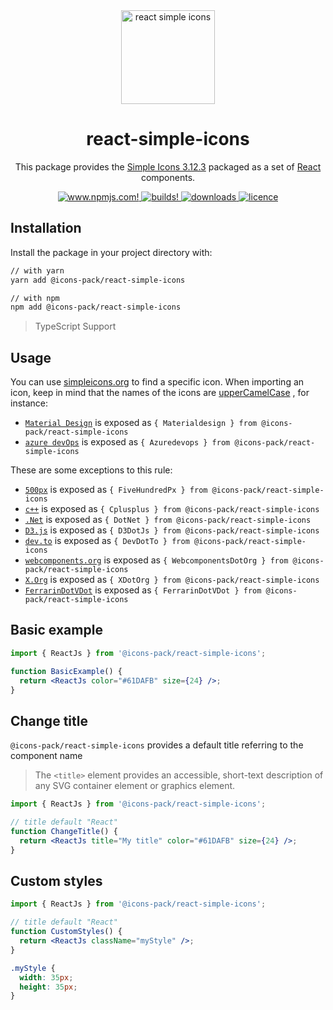 <div align="center">
  <img alt="react simple icons" src="https://raw.githubusercontent.com/icons-pack/react-simple-icons/canary/docs/images/svg/react-simple-icons.svg" width="150" />

# react-simple-icons

This package provides the [Simple Icons 3.12.3](https://github.com/simple-icons/simple-icons/releases/tag/3.12.3) packaged as a set of [React](https://facebook.github.io/react/) components.

  <a href="https://www.npmjs.com/package/@icons-pack/react-simple-icons" target="_blank">
    <img src="https://img.shields.io/npm/v/@icons-pack/react-simple-icons?color=CB061D&style=flat-square" alt="www.npmjs.com!" />
  </a>

  <a href="https://travis-ci.com/github/icons-pack/react-simple-icons" target="_blank">
    <img src="https://img.shields.io/travis/icons-pack/react-simple-icons?color=008660&style=flat-square" alt="builds!" />
  </a>

  <a href="https://www.npmjs.com/package/@icons-pack/react-simple-icons" target="_blank">
    <img src="https://img.shields.io/npm/dw/@icons-pack/react-simple-icons?color=087BB4&style=flat-square" alt="downloads" />
  </a>

  <a href="https://github.com/icons-pack/react-simple-icons/blob/canary/LICENSE" target="_blank">
    <img src="https://img.shields.io/npm/l/@icons-pack/react-simple-icons?color=008660&style=flat-square" alt="licence" />
  </a>
</div>

## Installation

Install the package in your project directory with:

```sh
// with yarn
yarn add @icons-pack/react-simple-icons

// with npm
npm add @icons-pack/react-simple-icons
```

> TypeScript Support

## Usage

You can use [simpleicons.org](https://simpleicons.org) to find a specific icon.
When importing an icon, keep in mind that the names of the icons are [upperCamelCase](https://github.com/samverschueren/uppercamelcase) , for instance:

- [`Material Design`](https://simpleicons.org/?q=material) is exposed as `{ Materialdesign } from @icons-pack/react-simple-icons`
- [`azure devOps`](https://simpleicons.org/?q=azure%20devOps) is exposed as `{ Azuredevops } from @icons-pack/react-simple-icons`

These are some exceptions to this rule:

- [`500px`](https://simpleicons.org/?q=500px) is exposed as `{ FiveHundredPx } from @icons-pack/react-simple-icons`
- [`c++`](https://simpleicons.org/?q=+) is exposed as `{ Cplusplus } from @icons-pack/react-simple-icons`
- [`.Net`](https://simpleicons.org/?q=.net) is exposed as `{ DotNet } from @icons-pack/react-simple-icons`
- [`D3.js`](https://simpleicons.org/?q=d3) is exposed as `{ D3DotJs } from @icons-pack/react-simple-icons`
- [`dev.to`](https://simpleicons.org/?q=dev.to) is exposed as `{ DevDotTo } from @icons-pack/react-simple-icons`
- [`webcomponents.org`](https://simpleicons.org/?q=webcomponents.org) is exposed as `{ WebcomponentsDotOrg } from @icons-pack/react-simple-icons`
- [`X.Org`](https://simpleicons.org/?q=x.Org) is exposed as `{ XDotOrg } from @icons-pack/react-simple-icons`
- [`FerrarinDotVDot`](https://simpleicons.org/?q=Ferrari%20N.V) is exposed as `{ FerrarinDotVDot } from @icons-pack/react-simple-icons`

## Basic example

```jsx
import { ReactJs } from '@icons-pack/react-simple-icons';

function BasicExample() {
  return <ReactJs color="#61DAFB" size={24} />;
}
```

## Change title

`@icons-pack/react-simple-icons` provides a default title referring to the component name

> The `<title>` element provides an accessible, short-text description of any SVG container element or graphics element.

```jsx
import { ReactJs } from '@icons-pack/react-simple-icons';

// title default "React"
function ChangeTitle() {
  return <ReactJs title="My title" color="#61DAFB" size={24} />;
}
```

## Custom styles

```jsx
import { ReactJs } from '@icons-pack/react-simple-icons';

// title default "React"
function CustomStyles() {
  return <ReactJs className="myStyle" />;
}
```

```css
.myStyle {
  width: 35px;
  height: 35px;
}
```
